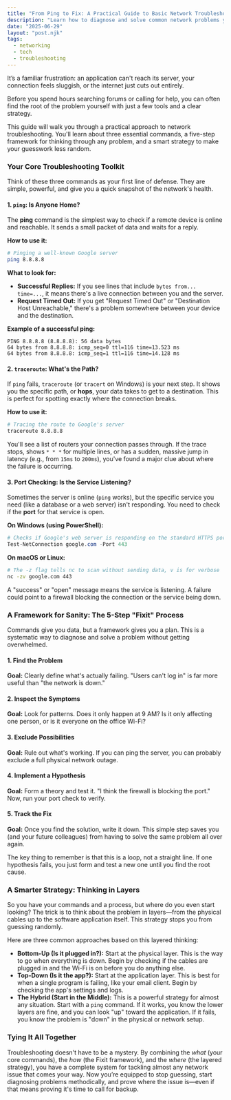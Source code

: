 ```yaml
---
title: "From Ping to Fix: A Practical Guide to Basic Network Troubleshooting"
description: "Learn how to diagnose and solve common network problems yourself using essential commands, a simple framework, and a layered strategy."
date: "2025-06-29"
layout: "post.njk"
tags:
  - networking
  - tech
  - troubleshooting
---
```


It’s a familiar frustration: an application can't reach its server, your connection feels sluggish, or the internet just cuts out entirely.

Before you spend hours searching forums or calling for help, you can often find the root of the problem yourself with just a few tools and a clear strategy.

This guide will walk you through a practical approach to network troubleshooting. You'll learn about three essential commands, a five-step framework for thinking through any problem, and a smart strategy to make your guesswork less random.

### Your Core Troubleshooting Toolkit

Think of these three commands as your first line of defense. They are simple, powerful, and give you a quick snapshot of the network's health.

#### 1. `ping`: Is Anyone Home?

The **ping** command is the simplest way to check if a remote device is online and reachable. It sends a small packet of data and waits for a reply.

**How to use it:**

```bash
# Pinging a well-known Google server
ping 8.8.8.8
````

**What to look for:**

  * **Successful Replies:** If you see lines that include `bytes from... time=...`, it means there's a live connection between you and the server.
  * **Request Timed Out:** If you get "Request Timed Out" or "Destination Host Unreachable," there's a problem somewhere between your device and the destination.

**Example of a successful ping:**

```
PING 8.8.8.8 (8.8.8.8): 56 data bytes
64 bytes from 8.8.8.8: icmp_seq=0 ttl=116 time=13.523 ms
64 bytes from 8.8.8.8: icmp_seq=1 ttl=116 time=14.128 ms
```

#### 2\. `traceroute`: What's the Path?

If `ping` fails, `traceroute` (or `tracert` on Windows) is your next step. It shows you the specific path, or **hops**, your data takes to get to a destination. This is perfect for spotting exactly where the connection breaks.

**How to use it:**

```bash
# Tracing the route to Google's server
traceroute 8.8.8.8
```

You'll see a list of routers your connection passes through. If the trace stops, shows `* * *` for multiple lines, or has a sudden, massive jump in latency (e.g., from `15ms` to `200ms`), you've found a major clue about where the failure is occurring.

#### 3\. Port Checking: Is the Service Listening?

Sometimes the server is online (`ping` works), but the specific service you need (like a database or a web server) isn't responding. You need to check if the **port** for that service is open.

**On Windows (using PowerShell):**

```powershell
# Checks if Google's web server is responding on the standard HTTPS port (443)
Test-NetConnection google.com -Port 443
```

**On macOS or Linux:**

```bash
# The -z flag tells nc to scan without sending data, v is for verbose
nc -zv google.com 443
```

A "success" or "open" message means the service is listening. A failure could point to a firewall blocking the connection or the service being down.

### A Framework for Sanity: The 5-Step "Fixit" Process

Commands give you data, but a framework gives you a plan. This is a systematic way to diagnose and solve a problem without getting overwhelmed.

#### 1\. Find the Problem

**Goal:** Clearly define what's actually failing. "Users can't log in" is far more useful than "the network is down."

#### 2\. Inspect the Symptoms

**Goal:** Look for patterns. Does it only happen at 9 AM? Is it only affecting one person, or is it everyone on the office Wi-Fi?

#### 3\. Exclude Possibilities

**Goal:** Rule out what's working. If you can ping the server, you can probably exclude a full physical network outage.

#### 4\. Implement a Hypothesis

**Goal:** Form a theory and test it. "I think the firewall is blocking the port." Now, run your port check to verify.

#### 5\. Track the Fix

**Goal:** Once you find the solution, write it down. This simple step saves you (and your future colleagues) from having to solve the same problem all over again.

The key thing to remember is that this is a loop, not a straight line. If one hypothesis fails, you just form and test a new one until you find the root cause.

### A Smarter Strategy: Thinking in Layers

So you have your commands and a process, but where do you even start looking? The trick is to think about the problem in layers—from the physical cables up to the software application itself. This strategy stops you from guessing randomly.

Here are three common approaches based on this layered thinking:

  * **Bottom-Up (Is it plugged in?):** Start at the physical layer. This is the way to go when everything is down. Begin by checking if the cables are plugged in and the Wi-Fi is on before you do anything else.
  * **Top-Down (Is it the app?):** Start at the application layer. This is best for when a single program is failing, like your email client. Begin by checking the app's settings and logs.
  * **The Hybrid (Start in the Middle):** This is a powerful strategy for almost any situation. Start with a `ping` command. If it works, you know the lower layers are fine, and you can look "up" toward the application. If it fails, you know the problem is "down" in the physical or network setup.

### Tying It All Together

Troubleshooting doesn't have to be a mystery. By combining the *what* (your core commands), the *how* (the Fixit framework), and the *where* (the layered strategy), you have a complete system for tackling almost any network issue that comes your way. Now you’re equipped to stop guessing, start diagnosing problems methodically, and prove where the issue is—even if that means proving it's time to call for backup.
